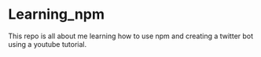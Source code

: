 # Learning_npm
This repo is all about me learning how to use npm and creating a twitter bot using a youtube tutorial.
